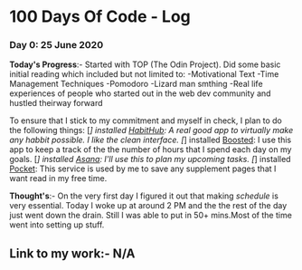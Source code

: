 # 100 Days Of Code - Log

### Day 0: 25 June 2020
**Today's Progress**:- Started with TOP (The Odin Project). Did some basic initial reading which included but not limited to:
-Motivational Text
-Time Management Techniques
    -Pomodoro
    -Lizard man smthing
-Real life experiences of people who started out in the web dev community and hustled theirway forward

To ensure that I stick to my commitment and myself in check, I plan to do the following things:
[*] installed [HabitHub](https://thehabithub.com/): A real good app to virtually make any habbit possible. I like the clean interface.
[*] installed [Boosted](https://www.boostedproductivity.com/): I use this app to keep a track of the the number of hours that I spend each day on my goals.
[*] installed [Asana](https://asana.com/): I'll use this to plan my upcoming *tasks*.
[*] installed [Pocket](https://getpocket.com/): This service is used by me to save any supplement pages that I want read in my free time. 

**Thought's**:- On the very first day I figured it out that making *schedule* is very essential. Today I woke up at around 2 PM and the the rest of the day just went down the drain. Still I was able to put in 50+ mins.Most of the time went into setting up stuff.

**Link to my work**:- N/A
---

